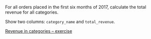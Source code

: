 For all orders placed in the first six months of 2017, calculate the total revenue for all categories.

Show two columns: `category_name` and `total_revenue`.

[Revenue in categories – exercise](https://learnsql.com/course/sql-revenue-trend-analysis/different-categories/revenue-in-categories/revenue-in-categories-exercise)
